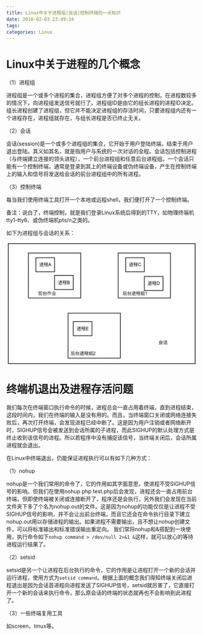 ```yaml
---
title: Linux中关于进程组|会话|控制终端的一点知识
date: 2018-02-03 23:49:34
tags:
categories: Linux
---
```


# Linux中关于进程的几个概念

（1）进程组

进程组是一个或多个进程的集合，进程组方便了对多个进程的控制，在进程数较多的情况下，向进程组发送信号就行了。进程组ID是由它的组长进程的进程ID决定。组长进程创建了进程组，但它并不能决定进程组的存活时间，只要进程组内还有一个进程存在，进程组就存在，与组长进程是否已终止无关。

（2）会话

会话(session)是一个或多个进程组的集合，它开始于用户登陆终端，结束于用户退出登陆。其义如其名，就是指用户与系统的一次对话的全程。会话包括控制进程（与终端建立连接的领头进程），一个前台进程组和任意后台进程组。一个会话只能有一个控制终端，通常是登录到其上的终端设备或伪终端设备，产生在控制终端上的输入和信号将发送给会话的前台进程组中的所有进程。

（3）控制终端

每当我们使用终端工具打开一个本地或远程shell，我们便打开了一个控制终端。

备注：说白了，终端控制，就是我们登录Linux系统后得到的TTY，如物理终端机tty1-tty6、或伪终端机pts/n之类的。

如下为进程组与会话的关系：

![](/images/linuxsession_1_1.png)

# 终端机退出及进程存活问题

我们每次在终端窗口执行命令的时候，进程总会一直占用着终端，直到进程结束，这段时间内，我们在终端的输入是没有用的。而且，当终端窗口关闭或网络连接失败后，再次打开终端，会发现进程已经中断了。这是因为用户注销或者网络断开时，SIGHUP信号会被发送到会话所属的子进程，而此SIGHUP的默认处理方式是终止收到该信号的进程。所以若程序中没有捕捉该信号，当终端关闭后，会话所属进程就会退出。

在Linux中终端退出，仍能保证进程执行可以有如下几种方式：

（1）nohup

nohup是一个我们常用的命令了，它的作用如其字面意思，使进程不受SIGHUP信号的影响。但我们在使用nohup php test.php后会发现，进程还会一直占用前台终端，但即使终端被关闭或连接断开了，程序还是会执行，另外我们会发现在当前文件夹下多了个名为nohup.out的文件。这是因为nohup的功能仅仅是让进程不受SIGHUP信号的影响，并不会让出前台终端，而且它还会在命令执行目录下建立nohup.out用以存储进程的输出。如果进程不需要输出，且不想让nohup创建文件，可以将标准输出和标准错误输出重定向。 我们常将nohup和&搭配到一块使用，执行命令如下`nohup command > /dev/null 2>&1 &`这样，就可以放心的等待进程运行结果了。

（2）setsid

setsid是另一个让进程在后台执行的命令，它的作用是让进程打开一个新的会话并运行进程，使用方式为`setsid command`。根据上面的概念我们得知终端关闭后进程退出是因为会话首进程向进程发送了SIGHUP信号，setsid就厉害了，它直接打开一个新的会话来执行命令，那么原会话的终端的状态就再也不会影响到此进程了。

（3）一些终端复用工具

如screen，tmux等。
